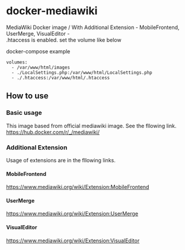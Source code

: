 # docker-mediawiki
MediaWiki Docker image / With Additional Extension - MobileFrontend, UserMerge, VisualEditor -  
.htaccess is enabled.
set the volume like below

docker-compose example
```
volumes:
  - /var/www/html/images
  - ./LocalSettings.php:/var/www/html/LocalSettings.php
  - ./.htaccess:/var/www/html/.htaccess
```

## How to use

### Basic usage
This image based from official mediawiki image.
See the fllowing link.  
https://hub.docker.com/r/_/mediawiki/

### Additional Extension
Usage of extensions are in the fllowing links.

#### MobileFrontend
https://www.mediawiki.org/wiki/Extension:MobileFrontend

#### UserMerge
https://www.mediawiki.org/wiki/Extension:UserMerge

#### VisualEditor
https://www.mediawiki.org/wiki/Extension:VisualEditor
